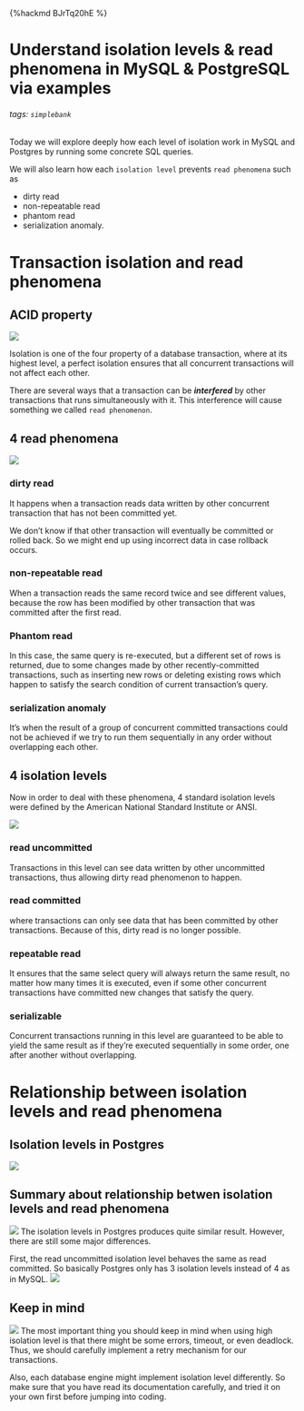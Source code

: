 {%hackmd BJrTq20hE %}
# Understand isolation levels & read phenomena in MySQL & PostgreSQL via examples
###### tags: `simplebank`

Today we will explore deeply how each level of isolation work in MySQL and Postgres by running some concrete SQL queries.

We will also learn how each `isolation level` prevents `read phenomena` such as
- dirty read
- non-repeatable read
- phantom read
- serialization anomaly.

# Transaction isolation and read phenomena
## ACID property
![](https://i.imgur.com/cD66Bnb.png)

Isolation is one of the four property of a database transaction, where at its highest level, a perfect isolation ensures that all concurrent transactions will not affect each other.

There are several ways that a transaction can be ***interfered*** by other transactions that runs simultaneously with it. This interference will cause something we called `read phenomenon`.

## 4 read phenomena
![](https://i.imgur.com/GP1B1WX.png)

### dirty read
It happens when a transaction reads data written by other concurrent transaction that has not been committed yet.

We don’t know if that other transaction will eventually be committed or rolled back. So we might end up using incorrect data in case rollback occurs.

### non-repeatable read
When a transaction reads the same record twice and see different values, because the row has been modified by other transaction that was committed after the first read.

### Phantom read
In this case, the same query is re-executed, but a different set of rows is returned, due to some changes made by other recently-committed transactions, such as inserting new rows or deleting existing rows which happen to satisfy the search condition of current transaction’s query.

### serialization anomaly
It’s when the result of a group of concurrent committed transactions could not be achieved if we try to run them sequentially in any order without overlapping each other.

## 4 isolation levels
Now in order to deal with these phenomena, 4 standard isolation levels were defined by the American National Standard Institute or ANSI.

![](https://i.imgur.com/BT35Ohh.png)
### read uncommitted
Transactions in this level can see data written by other uncommitted transactions, thus allowing dirty read phenomenon to happen.

### read committed
where transactions can only see data that has been committed by other transactions. Because of this, dirty read is no longer possible.

### repeatable read
It ensures that the same select query will always return the same result, no matter how many times it is executed, even if some other concurrent transactions have committed new changes that satisfy the query.

### serializable
Concurrent transactions running in this level are guaranteed to be able to yield the same result as if they’re executed sequentially in some order, one after another without overlapping.

# Relationship between isolation levels and read phenomena

## Isolation levels in Postgres

![](https://i.imgur.com/B1GHmsl.png)
## Summary about relationship betwen isolation levels and read phenomena
![](https://i.imgur.com/Nb5dAAR.png)
The isolation levels in Postgres produces quite similar result. However, there are still some major differences.

First, the read uncommitted isolation level behaves the same as read committed. So basically Postgres only has 3 isolation levels instead of 4 as in MySQL.
![](https://i.imgur.com/0DKafpl.png)

## Keep in mind
![](https://i.imgur.com/S09vr5Q.png)
The most important thing you should keep in mind when using high isolation level is that there might be some errors, timeout, or even deadlock. Thus, we should carefully implement a retry mechanism for our transactions.

Also, each database engine might implement isolation level differently. So make sure that you have read its documentation carefully, and tried it on your own first before jumping into coding.